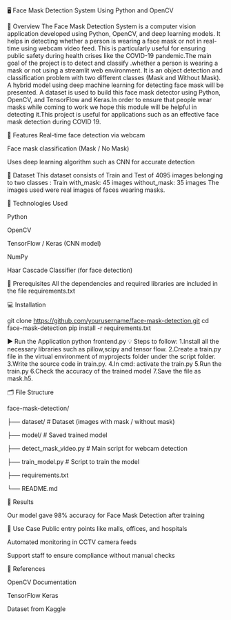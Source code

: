 🖥️  Face Mask Detection System Using Python and OpenCV

📌 Overview
The Face Mask Detection System is a computer vision application developed using Python, OpenCV, and deep learning models. It helps in detecting whether a person is wearing a face mask or not in real-time using webcam video feed. This is particularly useful for ensuring public safety during health crises like the COVID-19 pandemic.The main goal of the project is to detect and classify .whether a person is wearing a mask or not using a streamlit web environment. It is an object detection and classification problem with two different classes (Mask and Without Mask). A hybrid model using deep machine learning for detecting face mask will be presented. A dataset is used to build this face mask detector using Python, OpenCV, and TensorFlow and Keras.In order to ensure that people wear masks while coming to work we hope this module will be helpful in detecting it.This project is useful for applications such as an effective face mask detection  during COVID 19.

🎯 Features
Real-time face detection via webcam

Face mask classification (Mask / No Mask)

Uses deep learning algorithm such as CNN for accurate detection

📁 Dataset
This dataset consists of  Train and Test of 4095 images belonging to two classes :
Train
with_mask: 45 images
without_mask: 35 images
The images used were real images of faces wearing masks.

🧰 Technologies Used

Python

OpenCV

TensorFlow / Keras (CNN model)

NumPy

Haar Cascade Classifier (for face detection)

🔧 Prerequisites
All the dependencies and required libraries are included in the file requirements.txt

💻 Installation

git clone https://github.com/yourusername/face-mask-detection.git
cd face-mask-detection
pip install -r requirements.txt

▶️ Run the Application
python frontend.py
💡 Steps to follow:
1.Install all the necessary libraries such as pillow,scipy and tensor flow.
2.Create a train.py file in the virtual environment of myprojects folder under the script folder.
3.Write the source code in train.py.
4.In cmd: activate the train.py
5.Run the train.py
6.Check the accuracy of the trained model
7.Save the file as mask.h5.


🗂️ File Structure

face-mask-detection/

├── dataset/              # Dataset (images with mask / without mask)

├── model/                # Saved trained model

├── detect_mask_video.py  # Main script for webcam detection

├── train_model.py        # Script to train the model

├── requirements.txt

└── README.md

🔑 Results

Our model gave 98% accuracy for Face Mask Detection after training

📌 Use Case
Public entry points like malls, offices, and hospitals

Automated monitoring in CCTV camera feeds

Support staff to ensure compliance without manual checks

📖 References

OpenCV Documentation

TensorFlow Keras

Dataset from Kaggle
